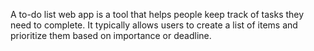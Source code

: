 A to-do list web app is a tool that helps people keep track of tasks they need to complete. It typically allows users to create a list of items and prioritize them based on importance or deadline.
